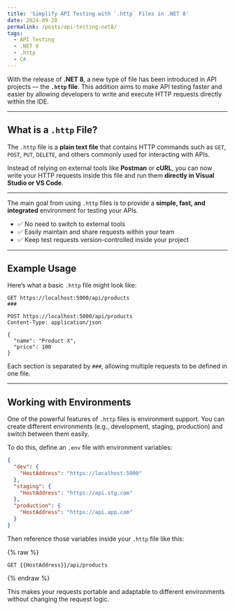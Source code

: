 ```yaml
---
title: 'Simplify API Testing with `.http` Files in .NET 8'
date: 2024-09-28
permalink: /posts/api-testing-net8/
tags:
  - API Testing
  - .NET 8
  - .http
  - C#
---
```


With the release of **.NET 8**, a new type of file has been introduced in API projects — the **`.http` file**. This addition aims to make API testing faster and easier by allowing developers to write and execute HTTP requests directly within the IDE.

---

## What is a `.http` File?

The `.http` file is a **plain text file** that contains HTTP commands such as `GET`, `POST`, `PUT`, `DELETE`, and others commonly used for interacting with APIs.

Instead of relying on external tools like **Postman** or **cURL**, you can now write your HTTP requests inside this file and run them **directly in Visual Studio or VS Code**.

---

The main goal from using `.http` files is to provide a **simple, fast, and integrated** environment for testing your APIs.

- ✅ No need to switch to external tools  
- ✅ Easily maintain and share requests within your team  
- ✅ Keep test requests version-controlled inside your project

---

## Example Usage
Here’s what a basic `.http` file might look like:

```http
GET https://localhost:5000/api/products
###

POST https://localhost:5000/api/products
Content-Type: application/json

{
  "name": "Product X",
  "price": 100
}
```
Each section is separated by `###`, allowing multiple requests to be defined in one file.

---

## Working with Environments

One of the powerful features of `.http` files is environment support. You can create different environments (e.g., development, staging, production) and switch between them easily.

To do this, define an `.env` file with environment variables:
```json
{
  "dev": {
    "HostAddress": "https://localhost:5000"
  },
  "staging": {
    "HostAddress": "https://api.stg.com"
  },
  "production": {
    "HostAddress": "https://api.app.com"
  }
}
```
Then reference those variables inside your `.http` file like this:

{% raw %}
```http
GET {{HostAddress}}/api/products
```
{% endraw %}

This makes your requests portable and adaptable to different environments without changing the request logic.